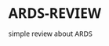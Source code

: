 # ARDS-REVIEW
simple review about ARDS 
<!DOCTYPE html>
<html lang="en">
<head>
    <meta charset="UTF-8">
    <meta name="viewport" content="width=device-width, initial-scale=1.0">
    <title>ARDS Review & GitHub Publishing Guide</title>
    <link rel="stylesheet" href="https://cdnjs.cloudflare.com/ajax/libs/font-awesome/6.4.0/css/all.min.css">
    <style>
        * {
            margin: 0;
            padding: 0;
            box-sizing: border-box;
            font-family: 'Segoe UI', Tahoma, Geneva, Verdana, sans-serif;
        }
        
        body {
            background-color: #f5f9fc;
            color: #333;
            line-height: 1.6;
        }
        
        .container {
            max-width: 1200px;
            margin: 0 auto;
            padding: 20px;
        }
        
        header {
            background: linear-gradient(135deg, #1a6db1 0%, #0a4a82 100%);
            color: white;
            padding: 2rem;
            border-radius: 10px;
            margin-bottom: 2rem;
            box-shadow: 0 4px 15px rgba(0, 0, 0, 0.1);
            text-align: center;
        }
        
        header h1 {
            font-size: 2.5rem;
            margin-bottom: 0.5rem;
        }
        
        header p {
            font-size: 1.1rem;
            opacity: 0.9;
        }
        
        .tabs {
            display: flex;
            margin-bottom: 20px;
            background: white;
            border-radius: 10px;
            overflow: hidden;
            box-shadow: 0 4px 10px rgba(0, 0, 0, 0.1);
        }
        
        .tab {
            padding: 15px 20px;
            flex: 1;
            text-align: center;
            cursor: pointer;
            transition: background 0.3s;
            font-weight: 600;
        }
        
        .tab.active {
            background: #1a6db1;
            color: white;
        }
        
        .tab:hover:not(.active) {
            background: #e3f2fd;
        }
        
        .content {
            display: none;
            background: white;
            border-radius: 10px;
            padding: 2rem;
            box-shadow: 0 4px 15px rgba(0, 0, 0, 0.05);
            margin-bottom: 2rem;
        }
        
        .content.active {
            display: block;
        }
        
        h2 {
            color: #0a4a82;
            margin: 2rem 0 1rem;
            padding-bottom: 0.5rem;
            border-bottom: 2px solid #e3f2fd;
        }
        
        h2:first-child {
            margin-top: 0;
        }
        
        h3 {
            color: #1a6db1;
            margin: 1.5rem 0 0.8rem;
        }
        
        p {
            margin-bottom: 1rem;
        }
        
        .definition-box {
            background: #e3f2fd;
            border-left: 5px solid #1a6db1;
            padding: 1.5rem;
            border-radius: 5px;
            margin: 1.5rem 0;
        }
        
        .reference {
            background: #f5f5f5;
            padding: 1rem;
            border-radius: 5px;
            margin: 1rem 0;
            font-size: 0.9rem;
        }
        
        .reference h4 {
            margin-bottom: 0.3rem;
            color: #1a6db1;
        }
        
        table {
            width: 100%;
            border-collapse: collapse;
            margin: 1.5rem 0;
        }
        
        th, td {
            padding: 12px 15px;
            text-align: left;
            border-bottom: 1px solid #ddd;
        }
        
        th {
            background-color: #e3f2fd;
            color: #0a4a82;
        }
        
        tr:hover {
            background-color: #f9f9f9;
        }
        
        .highlight {
            background-color: #fff8e1;
            padding: 0.2rem 0.4rem;
            border-radius: 3px;
            font-weight: 600;
        }
        
        .key-points {
            background: #e8f5e9;
            padding: 1.5rem;
            border-radius: 8px;
            margin: 1.5rem 0;
        }
        
        .key-points h3 {
            color: #2e7d32;
            margin-top: 0;
        }
        
        .key-points ul {
            margin-left: 1.5rem;
        }
        
        .key-points li {
            margin-bottom: 0.5rem;
        }
        
        .guideline-box {
            background: #ffecb3;
            padding: 1rem;
            border-radius: 8px;
            margin: 1rem 0;
            border-left: 5px solid #ffc107;
        }
        
        .guideline-box h4 {
            color: #7d6608;
            margin-bottom: 0.5rem;
        }
        
        .footer {
            text-align: center;
            margin-top: 3rem;
            padding: 2rem;
            color: #666;
            font-size: 0.9rem;
        }
        
        .step-box {
            background: #f0f7fd;
            border-radius: 8px;
            padding: 1.5rem;
            margin: 1.5rem 0;
            border-left: 5px solid #1a6db1;
        }
        
        .step-number {
            background: #1a6db1;
            color: white;
            width: 30px;
            height: 30px;
            border-radius: 50%;
            display: inline-flex;
            align-items: center;
            justify-content: center;
            margin-right: 10px;
        }
        
        .code-block {
            background: #2d2d2d;
            color: #f8f8f2;
            padding: 1rem;
            border-radius: 5px;
            margin: 1rem 0;
            overflow-x: auto;
            font-family: 'Courier New', monospace;
        }
        
        .command {
            color: #ff79c6;
        }
        
        .comment {
            color: #6272a4;
        }
        
        .note {
            background: #fff8e1;
            padding: 1rem;
            border-radius: 5px;
            margin: 1rem 0;
            border-left: 4px solid #ffc107;
        }
        
        @media (max-width: 768px) {
            .tabs {
                flex-direction: column;
            }
        }
    </style>
</head>
<body>
    <div class="container">
        <header>
            <h1><i class="fas fa-lungs-virus"></i> ARDS Review & GitHub Publishing Guide</h1>
            <p>Comprehensive Medical Review and Step-by-Step Guide to GitHub Publishing</p>
        </header>
        
        <div class="tabs">
            <div class="tab active" data-tab="ards-review">ARDS Review</div>
            <div class="tab" data-tab="github-guide">GitHub Guide</div>
        </div>
        
        <div class="content active" id="ards-review">
            <section id="definition">
                <h2><i class="fas fa-book-medical"></i> Definition and Evolution</h2>
                <p>Acute Respiratory Distress Syndrome (ARDS) is a life-threatening form of respiratory failure characterized by diffuse alveolar damage and increased pulmonary vascular permeability.</p>
                
                <div class="definition-box">
                    <h3>Berlin Definition (2012) - Current Diagnostic Criteria</h3>
                    <ul>
                        <li><strong>Timing:</strong> Within 1 week of a known clinical insult or new/worsening respiratory symptoms</li>
                        <li><strong>Chest imaging:</strong> Bilateral opacities not fully explained by effusions, lobar/lung collapse, or nodules</li>
                        <li><strong>Origin of edema:</strong> Respiratory failure not fully explained by cardiac failure or fluid overload</li>
                        <li><strong>Oxygenation impairment (with PEEP ≥5 cm H₂O):</strong>
                            <ul>
                                <li><strong>Mild:</strong> 200 mmHg < PaO₂/FiO₂ ≤ 300 mmHg</li>
                                <li><strong>Moderate:</strong> 100 mmHg < PaO₂/FiO₂ ≤ 200 mmHg</li>
                                <li><strong>Severe:</strong> PaO₂/FiO₂ ≤ 100 mmHg</li>
                            </ul>
                        </li>
                    </ul>
                </div>
                
                <p>The Berlin Definition refined the previous American-European Consensus Conference (AECC) criteria, improving reliability and validity for predicting outcomes.</p>
                
                <div class="reference">
                    <h4>Key Reference:</h4>
                    <p>ARDS Definition Task Force. Acute respiratory distress syndrome: the Berlin Definition. JAMA 2012;307(23):2526-33.</p>
                </div>
            </section>
            
            <section id="epidemiology">
                <h2><i class="fas fa-chart-line"></i> Epidemiology</h2>
                <p>ARDS represents a significant burden in critical care medicine with an estimated incidence of 10-86 cases per 100,000 person-years globally.</p>
                
                <table>
                    <tr>
                        <th>Severity</th>
                        <th>Incidence (%)</th>
                        <th>Mortality (%)</th>
                    </tr>
                    <tr>
                        <td>Mild</td>
                        <td>30-50%</td>
                        <td>27%</td>
                    </tr>
                    <tr>
                        <td>Moderate</td>
                        <td>30-40%</td>
                        <td>32%</td>
                    </tr>
                    <tr>
                        <td>Severe</td>
                        <td>10-20%</td>
                        <td>45%</td>
                    </tr>
                </table>
                
                <p>The COVID-19 pandemic dramatically increased the global incidence of ARDS, with approximately 20-40% of hospitalized COVID-19 patients developing ARDS.</p>
            </section>
            
            <section id="pathophysiology">
                <h2><i class="fas fa-lungs"></i> Pathophysiology</h2>
                <p>ARDS is characterized by diffuse alveolar damage resulting from an uncontrolled inflammatory response to direct or indirect lung injury.</p>
                
                <h3>Key Pathophysiological Mechanisms:</h3>
                <ul>
                    <li><strong>Alveolar-capillary barrier disruption:</strong> Increased permeability leads to protein-rich pulmonary edema</li>
                    <li><strong>Surfactant dysfunction:</strong> Loss of surface tension-reducing properties promotes alveolar collapse</li>
                    <li><strong>Inflammatory mediator release:</strong> Neutrophil infiltration and cytokine release cause tissue damage</li>
                    <li><strong>Coagulation abnormalities:</strong> Intra-alveolar fibrin deposition and microvascular thrombosis</li>
                    <li><strong>Ventilator-induced lung injury (VILI):</strong> Mechanical ventilation can exacerbate lung injury through volutrauma, barotrauma, and atelectrauma</li>
                </ul>
                
                <div class="key-points">
                    <h3><i class="fas fa-lightbulb"></i> Clinical Pearl: The "Baby Lung" Concept</h3>
                    <p>The aerated lung in ARDS is not a small, healthy lung but rather a small, normally aerated compartment within a diseased, non-aerated lung. This explains why even low tidal volumes can cause volutrauma if not adjusted for the reduced aerated volume.</p>
                </div>
            </section>
            
            <section id="management">
                <h2><i class="fas fa-stethoscope"></i> Management</h2>
                <p>The management of ARDS requires a multifaceted approach focusing on treating the underlying cause, supportive care, and lung-protective strategies.</p>
                
                <h3>Ventilatory Management</h3>
                
                <div class="guideline-box">
                    <h4><i class="fas fa-clipboard-list"></i> SCCM/ESICM 2023 Guideline Recommendations:</h4>
                    <ul>
                        <li>Use <span class="highlight">low tidal volume ventilation (4-8 mL/kg predicted body weight)</span> and target plateau pressures <30 cm H₂O (strong recommendation)</li>
                        <li>Use <span class="highlight">prone positioning for >12 hours daily</span> in severe ARDS (strong recommendation)</li>
                        <li>Use a <span class="highlight">conservative fluid strategy</span> after initial resuscitation (strong recommendation)</li>
                        <li>Use <span class="highlight">neuromuscular blocking agents</span> for 48 hours in early severe ARDS (weak recommendation)</li>
                        <li>Consider <span class="highlight">corticosteroids</span> in moderate-to-severe ARDS (weak recommendation)</li>
                    </ul>
                </div>
                
                <h4>Lung-Protective Ventilation Strategy:</h4>
                <table>
                    <tr>
                        <th>Parameter</th>
                        <th>Recommendation</th>
                        <th>Rationale</th>
                    </tr>
                    <tr>
                        <td>Tidal Volume</td>
                        <td>4-8 mL/kg PBW</td>
                        <td>Reduces volutrauma and mortality</td>
                    </tr>
                    <tr>
                        <td>Plateau Pressure</td>
                        <td><30 cm H₂O</td>
                        <td>Reduces barotrauma</td>
                    </tr>
                    <tr>
                        <td>PEEP</td>
                        <td>Individualized titration</td>
                        <td>Prevents atelectrauma while avoiding overdistension</td>
                    </tr>
                    <tr>
                        <td>Driving Pressure</td>
                        <td><14 cm H₂O</td>
                        <td>Strong predictor of survival</td>
                    </tr>
                    <tr>
                        <td>FiO₂</td>
                        <td>Minimize to <60% when possible</td>
                        <td>Reduces oxygen toxicity</td>
                    </tr>
                </table>
                
                <div class="reference">
                    <h4>Key Reference:</h4>
                    <p>Griffiths MJD, et al. Guidelines on the management of acute respiratory distress syndrome. BMJ Open Respir Res 2023;10:e001461.</p>
                </div>
                
                <h3>Rescue Therapies for Refractory Hypoxemia</h3>
                <ul>
                    <li><strong>Neuromuscular blockade:</strong> Early, short-term use in severe ARDS improves oxygenation and reduces VILI</li>
                    <li><strong>Prone positioning:</strong> Improves ventilation-perfusion matching and reduces mortality in severe ARDS</li>
                    <li><strong>ECMO (Extracorporeal Membrane Oxygenation):</strong> Consider in selected patients with refractory hypoxemia despite optimal management</li>
                    <li><strong>Inhaled pulmonary vasodilators:</strong> May improve oxygenation but no mortality benefit demonstrated</li>
                </ul>
            </section>
            
            <section id="prognosis">
                <h2><i class="fas fa-procedures"></i> Prognosis and Outcomes</h2>
                <p>Despite advances in management, ARDS continues to have significant mortality and long-term morbidity.</p>
                
                <h3>Mortality Predictors:</h3>
                <ul>
                    <li>Older age</li>
                    <li>Non-pulmonary organ dysfunction</li>
                    <li>Severity of hypoxemia (PaO₂/FiO₂ ratio)</li>
                    <li>Underlying etiology (worse with direct lung injury)</li>
                    <li>Comorbidities (especially chronic liver disease)</li>
                </ul>
                
                <h3>Long-Term Sequelae (Post-Intensive Care Syndrome):</h3>
                <ul>
                    <li><strong>Physical:</strong> Muscle weakness, functional impairment, reduced exercise tolerance</li>
                    <li><strong>Pulmonary:</strong> Restrictive lung disease, reduced diffusion capacity</li>
                    <li><strong>Cognitive:</strong> Impaired memory, executive function, and attention</li>
                    <li><strong>Psychological:</strong> Depression, anxiety, and post-traumatic stress disorder</li>
                </ul>
                
                <p>Follow-up care should include multidisciplinary rehabilitation addressing physical, cognitive, and psychological impairments.</p>
            </section>
        </div>
        
        <div class="content" id="github-guide">
            <h2><i class="fab fa-github"></i> Step-by-Step Guide to Publishing on GitHub</h2>
            
            <div class="step-box">
                <h3><span class="step-number">1</span> Create a GitHub Account</h3>
                <p>If you don't have a GitHub account, go to <a href="https://github.com/" target="_blank">github.com</a> and sign up for a free account.</p>
            </div>
            
            <div class="step-box">
                <h3><span class="step-number">2</span> Create a New Repository</h3>
                <p>After logging in, click on the "+" icon in the top right corner and select "New repository".</p>
                <ul>
                    <li>Name your repository (e.g., "ards-review")</li>
                    <li>Add a description (optional but recommended)</li>
                    <li>Choose "Public" (required for free GitHub Pages)</li>
                    <li>Check "Add a README file"</li>
                    <li>Click "Create repository"</li>
                </ul>
            </div>
            
            <div class="step-box">
                <h3><span class="step-number">3</span> Upload Your HTML File</h3>
                <p>In your newly created repository:</p>
                <ul>
                    <li>Click on "Add file" → "Upload files"</li>
                    <li>Drag and drop your HTML file or click to select it</li>
                    <li>Scroll down and click "Commit changes"</li>
                </ul>
                
                <div class="note">
                    <h4><i class="fas fa-lightbulb"></i> Important Note:</h4>
                    <p>For GitHub Pages to work correctly, your main HTML file must be named <strong>index.html</strong> and be in the root directory of your repository.</p>
                </div>
            </div>
            
            <div class="step-box">
                <h3><span class="step-number">4</span> Enable GitHub Pages</h3>
                <p>Go to your repository settings:</p>
                <ul>
                    <li>Click on the "Settings" tab in your repository</li>
                    <li>In the left sidebar, click on "Pages"</li>
                    <li>Under "Source", select "Deploy from a branch"</li>
                    <li>Under "Branch", select "main" and folder "/ (root)"</li>
                    <li>Click "Save"</li>
                </ul>
            </div>
            
            <div class="step-box">
                <h3><span class="step-number">5</span> Wait for Deployment</h3>
                <p>It may take a few minutes for your site to be published. Refresh the GitHub Pages settings page until you see a green confirmation message with your site's URL.</p>
                <p>Your website will be available at: <code>https://[your-username].github.io/[repository-name]/</code></p>
            </div>
            
            <div class="step-box">
                <h3><span class="step-number">6</span> Update Your Content</h3>
                <p>To update your webpage in the future:</p>
                <ul>
                    <li>Go to your repository</li>
                    <li>Click on your HTML file</li>
                    <li>Click the pencil icon to edit</li>
                    <li>Make your changes and commit them</li>
                    <li>GitHub Pages will automatically update your site (may take a few minutes)</li>
                </ul>
            </div>
            
            <div class="key-points">
                <h3><i class="fas fa-star"></i> Pro Tips</h3>
                <ul>
                    <li>You can use a custom domain name if you have one</li>
                    <li>GitHub Pages supports custom themes and Jekyll templates</li>
                    <li>Your repository can contain multiple HTML files for a multi-page website</li>
                    <li>You can collaborate with others by adding them as contributors</li>
                </ul>
            </div>
            
            <div class="code-block">
                <p><span class="comment"># Optional: Using Git commands for advanced users</span></p>
                <p><span class="command">git clone</span> https://github.com/your-username/your-repository.git</p>
                <p><span class="command">cd</span> your-repository</p>
                <p><span class="command">echo</span> "Your HTML content" > index.html</p>
                <p><span class="command">git add</span> index.html</p>
                <p><span class="command">git commit</span> -m "Add ARDS review webpage"</p>
                <p><span class="command">git push</span></p>
            </div>
        </div>
        
        <div class="footer">
            <p>This information is intended for healthcare professionals only. Always consult current guidelines and apply clinical judgment.</p>
            <p>© 2023 Critical Care Reviews. All rights reserved.</p>
        </div>
    </div>

    <script>
        // Tab functionality
        const tabs = document.querySelectorAll('.tab');
        const contents = document.querySelectorAll('.content');
        
        tabs.forEach(tab => {
            tab.addEventListener('click', () => {
                const target = tab.getAttribute('data-tab');
                
                // Remove active class from all tabs and contents
                tabs.forEach(t => t.classList.remove('active'));
                contents.forEach(c => c.classList.remove('active'));
                
                // Add active class to clicked tab and corresponding content
                tab.classList.add('active');
                document.getElementById(target).classList.add('active');
            });
        });
        
        // Smooth scrolling for navigation
        document.querySelectorAll('a[href^="#"]').forEach(anchor => {
            anchor.addEventListener('click', function(e) {
                e.preventDefault();
                
                const targetId = this.getAttribute('href');
                const targetElement = document.querySelector(targetId);
                
                window.scrollTo({
                    top: targetElement.offsetTop - 20,
                    behavior: 'smooth'
                });
            });
        });
    </script>
</body>
</html>
